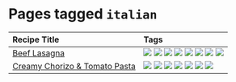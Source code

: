 # Pages tagged `italian`

|Recipe Title|Tags
|:---|:---|
|[Beef Lasagna](../recipes/beeflasagna.md)|[![](https://img.shields.io/badge/tag-baked-062ab)](../tags/baked.md) [![](https://img.shields.io/badge/tag-beef-8344b1)](../tags/beef.md) [![](https://img.shields.io/badge/tag-dairy-208450)](../tags/dairy.md) [![](https://img.shields.io/badge/tag-dinner-91514)](../tags/dinner.md) [![](https://img.shields.io/badge/tag-easy-427cd)](../tags/easy.md) [![](https://img.shields.io/badge/tag-italian-ad1215)](../tags/italian.md) [![](https://img.shields.io/badge/tag-pasta-8a534c)](../tags/pasta.md) [![](https://img.shields.io/badge/tag-stovetop-e5c1d4)](../tags/stovetop.md)|
|[Creamy Chorizo & Tomato Pasta](../recipes/creamychorizotomatopasta.md)|[![](https://img.shields.io/badge/tag-boiled-e5fa6f)](../tags/boiled.md) [![](https://img.shields.io/badge/tag-dairy-208450)](../tags/dairy.md) [![](https://img.shields.io/badge/tag-italian-ad1215)](../tags/italian.md) [![](https://img.shields.io/badge/tag-lunch-42963a)](../tags/lunch.md) [![](https://img.shields.io/badge/tag-pasta-8a534c)](../tags/pasta.md) [![](https://img.shields.io/badge/tag-sides-acaf3f)](../tags/sides.md) [![](https://img.shields.io/badge/tag-stovetop-e5c1d4)](../tags/stovetop.md)|